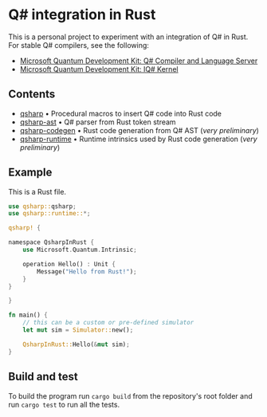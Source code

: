 # Q# integration in Rust

This is a personal project to experiment with an integration of Q# in Rust. For
stable Q# compilers, see the following:

* [Microsoft Quantum Development Kit: Q# Compiler and Language Server](https://github.com/microsoft/qsharp-compiler)
* [Microsoft Quantum Development Kit: IQ# Kernel](https://github.com/microsoft/iqsharp)

## Contents

* [qsharp](./qsharp) • Procedural macros to insert Q# code into Rust code
* [qsharp-ast](./qsharp-ast) • Q# parser from Rust token stream
* [qsharp-codegen](./qsharp-codegen) • Rust code generation from Q# AST (*very preliminary*)
* [qsharp-runtime](./qsharp-runtime) • Runtime intrinsics used by Rust code generation (*very preliminary*)

## Example

This is a Rust file.

```rust
use qsharp::qsharp;
use qsharp::runtime::*;

qsharp! {

namespace QsharpInRust {
    use Microsoft.Quantum.Intrinsic;

    operation Hello() : Unit {
        Message("Hello from Rust!");
    }
}

}

fn main() {
    // this can be a custom or pre-defined simulator
    let mut sim = Simulator::new();

    QsharpInRust::Hello(&mut sim);
}
```

## Build and test

To build the program run `cargo build` from the repository's root folder and run
`cargo test` to run all the tests.
